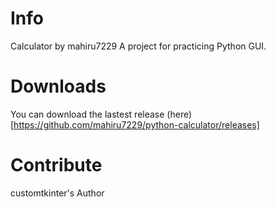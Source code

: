 # Info
 Calculator by mahiru7229
 A project for practicing Python GUI.


# Downloads
 You can download the lastest release (here)[https://github.com/mahiru7229/python-calculator/releases]

# Contribute
 customtkinter's Author

